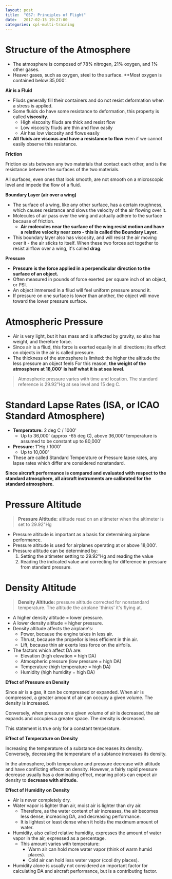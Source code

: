 ```yaml
---
layout: post
title:  "GS7: Principles of Flight"
date:   2017-02-15 19:27:00
categories: cpl-multi-training
---
```


# Structure of the Atmosphere

 - The atmosphere is composed of 78% nitrogen, 21% oxygen, and 1% other gases.
 - Heaver gases, such as oxygen, steel to the surface. **Most oxygen is contained
   below 35,000'.

**Air is a Fluid**

 - Fliuds generally fill their containers and do not resist deformation when a
   stress is applied.
 - Some fluids do have some resistance to deformation, this property is called
   **viscosity**.
    - High viscosity fliuds are thick and resist flow
    - Low viscosity fliuds are thin and flow easily
    - *Air* has low viscosity and flows easily
 - **All fluids are viscous and have a resistance to flow** even if we cannot
   easily observe this resistance.

**Friction**

Friction exists between any two materials that contact each other, and is the
resistance between the surfaces of the two materials.

All surfaces, even ones that look smooth, are not smooth on a microscopic
level and impede the flow of a fluid.

**Boundary Layer (air over a wing)**

 - The surface of a wing, like any other surface, has a certain roughness, which
   causes resistance and slows the velocity of the air flowing over it.
 - Molecules of air pass over the wing and actually adhere to the surface because
   of friction.
    - **Air molecules near the surface of the wing resist motion and have a
      relative velocity near zero - this is called the Boundary Layer.**
 - This boundary layer also has viscosity, and will resist the air moving over
   it - the air sticks to itself. When these two forces act together to resist
   airflow over a wing, it's called **drag**.

**Pressure**

 - **Pressure is the force applied in a perpendicular direction to the surface
   of an object.**
 - Often measured in pounds of force exerted per square inch of an object, or
   PSI.
 - An object immersed in a fliud will feel uniform pressure around it.
 - If pressure on one surface is lower than another, the object will move toward
   the lower pressure surface.

# Atmospheric Pressure

 - Air is very light, but it has mass and is affected by gravity, so also has
   weight, and therefore force.
 - Since air is a fliud, this force is exerted equally in all directions; its
   effect on objects in the air is called pressure.
 - The thickness of the atmosphere is limited: the higher the altitude the less
   pressure an object feels  For this reason, **the weight of the atmosphere
   at 18,000' is half what it is at sea level.**

 > Atmospheric pressure varies with time and location. The standard reference
 > is 29.92"Hg at sea level and 15 deg C.

# Standard Lapse Rates (ISA, or ICAO Standard Atmosphere)

 - **Temperature:** 2 deg C / 1000'
   - Up to 36,000' (approx -65 deg C), above 36,000' temperature is assumed
     to be constant up to 80,000'
 - **Pressure:** 1"Hg / 1000'
   - Up to 10,000'
 - These are called Standard Temperature or Pressure lapse rates, any lapse
   rates which differ are considered nonstandard.

**Since aircraft performance is compared and evaluated with respect to the
standard atmosphere, all aircraft instruments are calibrated for the standard
atmosphere.**

# Pressure Altitude

 > **Pressure Altitude:** altitude read on an altimeter when the altimeter
 > is set to 29.92"Hg

 - Pressure altitude is important as a basis for determining airplane
   performance.
 - Pressure altitude is used for airplanes operating at or above 18,000'.
 - Pressure altitude can be determined by:
    1. Setting the altimeter setting to 29.92"Hg and reading the value
    2. Reading the indicated value and correcting for difference in
       pressure from standard pressure.

# Density Altitude

 > **Density Altitude:** pressure altitude corrected for nonstandard
 > temperature. The altitude the airplane 'thinks' it's flying at.

 - A higher density altitude = lower pressure.
 - A lower density altitude = higher pressure.
 - Density altitude affects the airplane's:
    - Power, because the engine takes in less air.
    - Thrust, because the propellor is less efficient in thin air.
    - Lift, because thin air exerts less force on the airfoils.
 - The factors which affect DA are:
    - Elevation (high elevation = high DA)
    - Atmospheric pressure (low pressure = high DA)
    - Temperature (high temperature = high DA)
    - Humidity (high humidity = high DA)

**Effect of Pressure on Density**

Since air is a gas, it can be compressed or expanded. When air is compressed,
a greater amount of air can occupy a given volume. The density is increased.

Conversely, when pressure on a given volume of air is decreased, the air
expands and occupies a greater space. The density is decreased.

This statement is true only for a constant temperature.

**Effect of Temperature on Density**

Increasing the temperature of a substance decreases its density. Conversely,
decreasing the temperature of a subtance increases its density.

In the atmosphere, both temperature and pressure decrease with altitude and
have conflicting effects on density. However, a fairly rapid pressure decrease
usually has a dominating effect, meaning pilots can expect air density to
**decrease with altitude.**

**Effect of Humidity on Density**

 - Air is never completely dry.
 - Water vapor is lighter than air, moist air is lighter than dry air.
   - Therefore, as the water content of air increases, the air becomes less
     dense, increasing DA, and decreasing performance.
   - It is lightest or least dense when it holds the maximum amount of water.
 - Humidity, also called relative humidity, expresses the amount of water
   vapor in the air, expressed as a percentage.
   - This amount varies with temperature:
     - Warm air can hold more water vapor (think of warm humid places).
     - Cold air can hold less water vapor (cool dry places).
 - Humidity alone is usually not considered an important factor for
   calculating DA and aircraft performance, but is a contributing factor.
